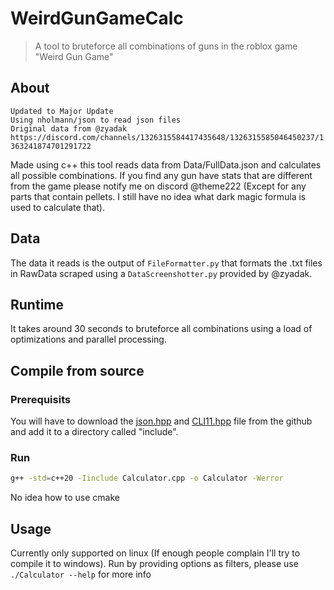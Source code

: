 # WeirdGunGameCalc
> A tool to bruteforce all combinations of guns in the roblox game "Weird Gun Game"

## About
`Updated to Major Update`<br/>
`Using nholmann/json to read json files`<br/>
`Original data from @zyadak https://discord.com/channels/1326315584417435648/1326315585046450237/1363241874701291722`<br/>

Made using c++ this tool reads data from Data/FullData.json and calculates all possible combinations.
If you find any gun have stats that are different from the game please notify me on discord @theme222 (Except for any parts that contain pellets. I still have no idea what dark magic formula is used to calculate that).

## Data
The data it reads is the output of `FileFormatter.py` that formats the .txt files in RawData scraped using a `DataScreenshotter.py` provided by @zyadak.

## Runtime
It takes around 30 seconds to bruteforce all combinations using a load of optimizations and parallel processing.

## Compile from source
### Prerequisits
You will have to download the [json.hpp]('https://github.com/nlohmann/json/blob/develop/single_include/nlohmann/json.hpp') and [CLI11.hpp]('https://github.com/CLIUtils/CLI11/releases') file from the github and add it to a directory called "include".

### Run
```sh
g++ -std=c++20 -Iinclude Calculator.cpp -o Calculator -Werror
```
No idea how to use cmake

## Usage
Currently only supported on linux (If enough people complain I'll try to compile it to windows). Run by providing options as filters, please use `./Calculator --help` for more info
